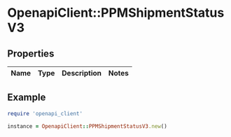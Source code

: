 # OpenapiClient::PPMShipmentStatusV3

## Properties

| Name | Type | Description | Notes |
| ---- | ---- | ----------- | ----- |

## Example

```ruby
require 'openapi_client'

instance = OpenapiClient::PPMShipmentStatusV3.new()
```

